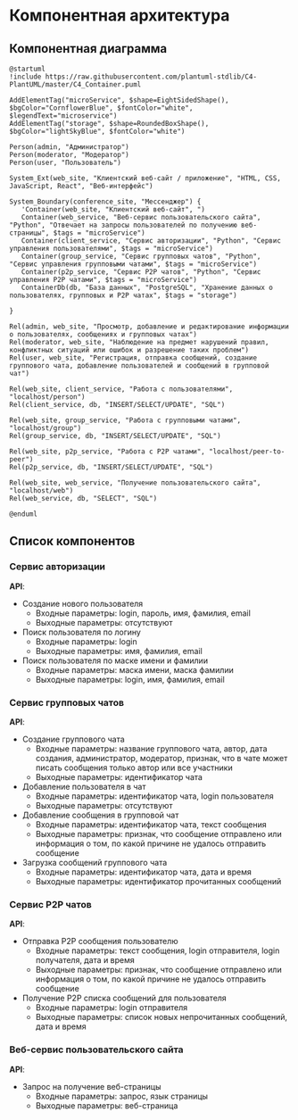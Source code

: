 # Компонентная архитектура
<!-- Состав и взаимосвязи компонентов системы между собой и внешними системами с указанием протоколов, ключевые технологии, используемые для реализации компонентов.
Диаграмма контейнеров C4 и текстовое описание. 
-->
## Компонентная диаграмма

```plantuml
@startuml
!include https://raw.githubusercontent.com/plantuml-stdlib/C4-PlantUML/master/C4_Container.puml

AddElementTag("microService", $shape=EightSidedShape(), $bgColor="CornflowerBlue", $fontColor="white", $legendText="microservice")
AddElementTag("storage", $shape=RoundedBoxShape(), $bgColor="lightSkyBlue", $fontColor="white")

Person(admin, "Администратор")
Person(moderator, "Модератор")
Person(user, "Пользователь")

System_Ext(web_site, "Клиентский веб-сайт / приложение", "HTML, CSS, JavaScript, React", "Веб-интерфейс")

System_Boundary(conference_site, "Мессенджер") {
   'Container(web_site, "Клиентский веб-сайт", ")
   Container(web_service, "Веб-сервис пользовательского сайта", "Python", "Отвечает на запросы пользователей по получению веб-страницы", $tags = "microService")
   Container(client_service, "Сервис авторизации", "Python", "Сервис управления пользователями", $tags = "microService")    
   Container(group_service, "Сервис групповых чатов", "Python", "Сервис управления групповыми чатами", $tags = "microService") 
   Container(p2p_service, "Сервис P2P чатов", "Python", "Сервис управления P2P чатами", $tags = "microService")   
   ContainerDb(db, "База данных", "PostgreSQL", "Хранение данных о пользователях, групповых и P2P чатах", $tags = "storage")
   
}

Rel(admin, web_site, "Просмотр, добавление и редактирование информации о пользователях, сообщениях и групповых чатах")
Rel(moderator, web_site, "Наблюдение на предмет нарушений правил, конфликтных ситуаций или ошибок и разрешение таких проблем")
Rel(user, web_site, "Регистрация, отправка сообщений, создание группового чата, добавление пользователей и сообщений в групповой чат")

Rel(web_site, client_service, "Работа с пользователями", "localhost/person")
Rel(client_service, db, "INSERT/SELECT/UPDATE", "SQL")

Rel(web_site, group_service, "Работа с групповыми чатами", "localhost/group")
Rel(group_service, db, "INSERT/SELECT/UPDATE", "SQL")

Rel(web_site, p2p_service, "Работа с P2P чатами", "localhost/peer-to-peer")
Rel(p2p_service, db, "INSERT/SELECT/UPDATE", "SQL")

Rel(web_site, web_service, "Получение пользовательского сайта", "localhost/web")
Rel(web_service, db, "SELECT", "SQL")

@enduml
```
## Список компонентов  

### Сервис авторизации
**API**:
- Создание нового пользователя
  - Входные параметры: login, пароль, имя, фамилия, email
  - Выходные параметры: отсутствуют
- Поиск пользователя по логину
  - Входные параметры:  login
  - Выходные параметры: имя, фамилия, email
- Поиск пользователя по маске имени и фамилии
  - Входные параметры: маска имени, маска фамилии
  - Выходные параметры: login, имя, фамилия, email

### Сервис групповых чатов
**API**:
- Создание группового чата
  - Входные параметры: название группового чата, автор, дата создания, администратор, модератор, признак, что в чате может писать сообщения только автор или все участники
  - Выходные параметры: идентификатор чата
- Добавление пользователя в чат
  - Входные параметры: идентификатор чата, login пользователя
  - Выходные параметры: отсутствуют
- Добавление сообщения в групповой чат
  - Входные параметры: идентификатор чата, текст сообщения 
  - Выходные параметры: признак, что сообщение отправлено или информация о том, по какой причине не удалось отправить сообщение
- Загрузка сообщений группового чата
  - Входные параметры: идентификатор чата, дата и время
  - Выходные параметры: идентификатор прочитанных сообщений

### Сервис P2P чатов
**API**:
- Отправка P2P сообщения пользователю
  - Входные параметры: текст сообщения, login отправителя, login получателя, дата и время
  - Выходные параметры: признак, что сообщение отправлено или информация о том, по какой причине не удалось отправить сообщение
- Получение P2P списка сообщений для пользователя
  - Входные параметры: login отправителя
  - Выходные параметры: список новых непрочитанных сообщений, дата и время

### Веб-сервис пользовательского сайта
**API**:
- Запрос на получение веб-страницы
  - Входные параметры: запрос, язык страницы
  - Выходные параметры: веб-страница

